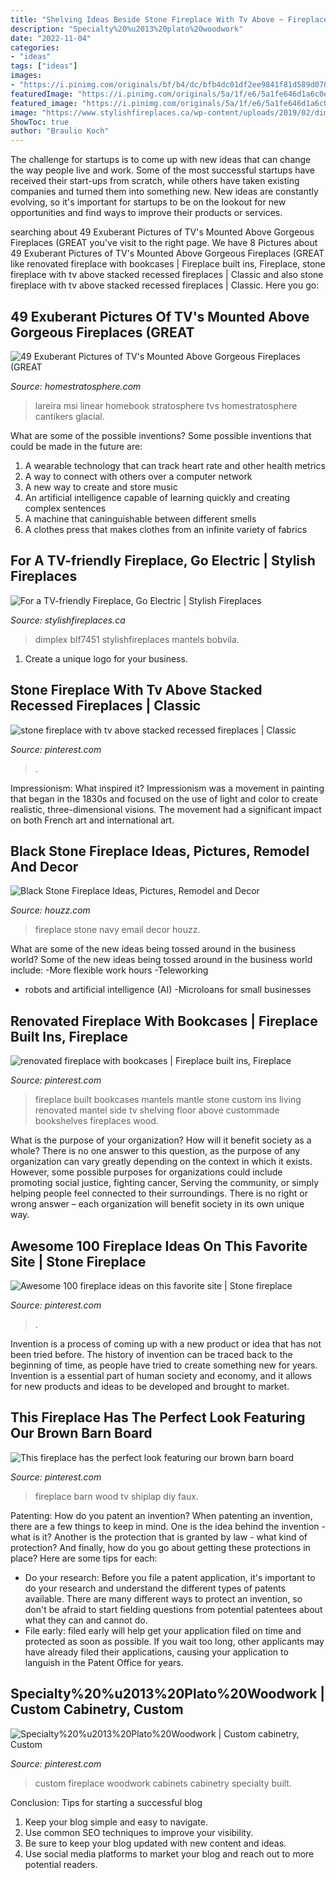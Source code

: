 ```yaml
---
title: "Shelving Ideas Beside Stone Fireplace With Tv Above ~ Fireplace Stone Navy Email Decor Houzz"
description: "Specialty%20%u2013%20plato%20woodwork"
date: "2022-11-04"
categories:
- "ideas"
tags: ["ideas"]
images:
- "https://i.pinimg.com/originals/bf/b4/dc/bfb4dc01df2ee9841f81d589d078e7cc.jpg"
featuredImage: "https://i.pinimg.com/originals/5a/1f/e6/5a1fe646d1a6c0e76dbeaf1e32efaa72.jpg"
featured_image: "https://i.pinimg.com/originals/5a/1f/e6/5a1fe646d1a6c0e76dbeaf1e32efaa72.jpg"
image: "https://www.stylishfireplaces.ca/wp-content/uploads/2019/02/dimplex-BLF7451_1000pix.jpg"
ShowToc: true
author: "Braulio Koch"
---
```



The challenge for startups is to come up with new ideas that can change the way people live and work. Some of the most successful startups have received their start-ups from scratch, while others have taken existing companies and turned them into something new. New ideas are constantly evolving, so it's important for startups to be on the lookout for new opportunities and find ways to improve their products or services.

	

		
searching about 49 Exuberant Pictures of TV&#039;s Mounted Above Gorgeous Fireplaces (GREAT you've visit to the right page. We have 8 Pictures about 49 Exuberant Pictures of TV&#039;s Mounted Above Gorgeous Fireplaces (GREAT like renovated fireplace with bookcases | Fireplace built ins, Fireplace, stone fireplace with tv above stacked recessed fireplaces | Classic and also stone fireplace with tv above stacked recessed fireplaces | Classic. Here you go:
		
    
## 49 Exuberant Pictures Of TV&#039;s Mounted Above Gorgeous Fireplaces (GREAT

<img loading=lazy src="https://s3.amazonaws.com/homestratosphere/wp-content/uploads/2015/08/06152912/TVAboveFireplace_22-684x1024.jpg" onerror="this.onerror=null;this.src='https://tse1.mm.bing.net/th?id=OIP.GGOcpIEk85fIqcmbM6N6hwHaLF&amp;pid=15.1';" alt="49 Exuberant Pictures of TV&#039;s Mounted Above Gorgeous Fireplaces (GREAT">

_Source: homestratosphere.com_

>lareira msi linear homebook stratosphere tvs homestratosphere cantikers glacial. 

	

What are some of the possible inventions?
Some possible inventions that could be made in the future are: 
1. A wearable technology that can track heart rate and other health metrics 
2. A way to connect with others over a computer network 
3. A new way to create and store music 
4. An artificial intelligence capable of learning quickly and creating complex sentences 
5. A machine that caninguishable between different smells 
6. A clothes press that makes clothes from an infinite variety of fabrics 

    
## For A TV-friendly Fireplace, Go Electric | Stylish Fireplaces

<img loading=lazy src="https://www.stylishfireplaces.ca/wp-content/uploads/2019/02/dimplex-BLF7451_1000pix.jpg" onerror="this.onerror=null;this.src='https://tse3.mm.bing.net/th?id=OIP.tGgpvUjC4RBJTCCyscOvLgHaFt&amp;pid=15.1';" alt="For a TV-friendly Fireplace, Go Electric | Stylish Fireplaces">

_Source: stylishfireplaces.ca_

>dimplex blf7451 stylishfireplaces mantels bobvila. 

	

1. Create a unique logo for your business.

    
## Stone Fireplace With Tv Above Stacked Recessed Fireplaces | Classic

<img loading=lazy src="https://i.pinimg.com/736x/c5/c6/52/c5c652bb61d1ee85e34674e5e3dff46f.jpg" onerror="this.onerror=null;this.src='https://tse2.mm.bing.net/th?id=OIP.ICpdbWzZL9_z0TrFXWrDLwHaLH&amp;pid=15.1';" alt="stone fireplace with tv above stacked recessed fireplaces | Classic">

_Source: pinterest.com_

>. 

	

Impressionism: What inspired it?
Impressionism was a movement in painting that began in the 1830s and focused on the use of light and color to create realistic, three-dimensional visions. The movement had a significant impact on both French art and international art.

    
## Black Stone Fireplace Ideas, Pictures, Remodel And Decor

<img loading=lazy src="https://st.hzcdn.com/fimgs/0d912ad00c94fb98_8087-w500-h666-b0-p0--eclectic-living-room.jpg" onerror="this.onerror=null;this.src='https://tse1.mm.bing.net/th?id=OIP.n4tHuNrHOVYNbTgUYRlTSwHaJ3&amp;pid=15.1';" alt="Black Stone Fireplace Ideas, Pictures, Remodel and Decor">

_Source: houzz.com_

>fireplace stone navy email decor houzz. 

	

What are some of the new ideas being tossed around in the business world?
Some of the new ideas being tossed around in the business world include: 
-More flexible work hours 
-Teleworking 
- robots and artificial intelligence (AI) 
-Microloans for small businesses

    
## Renovated Fireplace With Bookcases | Fireplace Built Ins, Fireplace

<img loading=lazy src="https://i.pinimg.com/originals/5a/1f/e6/5a1fe646d1a6c0e76dbeaf1e32efaa72.jpg" onerror="this.onerror=null;this.src='https://tse4.mm.bing.net/th?id=OIP.X0BtEnD04VyE1t-aTQHE2QHaEu&amp;pid=15.1';" alt="renovated fireplace with bookcases | Fireplace built ins, Fireplace">

_Source: pinterest.com_

>fireplace built bookcases mantels mantle stone custom ins living renovated mantel side tv shelving floor above custommade bookshelves fireplaces wood. 

	

What is the purpose of your organization? How will it benefit society as a whole?
There is no one answer to this question, as the purpose of any organization can vary greatly depending on the context in which it exists. However, some possible purposes for organizations could include promoting social justice, fighting cancer, Serving the community, or simply helping people feel connected to their surroundings. There is no right or wrong answer – each organization will benefit society in its own unique way.

    
## Awesome 100 Fireplace Ideas On This Favorite Site | Stone Fireplace

<img loading=lazy src="https://i.pinimg.com/736x/1c/b7/31/1cb731ddfb7a0fc8a64ee07e52ede0ac.jpg" onerror="this.onerror=null;this.src='https://tse4.mm.bing.net/th?id=OIP.bPrTLn1bZcbmxbazOoWyhgHaHa&amp;pid=15.1';" alt="Awesome 100 fireplace ideas on this favorite site | Stone fireplace">

_Source: pinterest.com_

>. 

	

Invention is a process of coming up with a new product or idea that has not been tried before. The history of invention can be traced back to the beginning of time, as people have tried to create something new for years. Invention is a essential part of human society and economy, and it allows for new products and ideas to be developed and brought to market.

    
## This Fireplace Has The Perfect Look Featuring Our Brown Barn Board

<img loading=lazy src="https://i.pinimg.com/originals/da/2e/0b/da2e0b171107f48788c3953b642c6723.jpg" onerror="this.onerror=null;this.src='https://tse1.mm.bing.net/th?id=OIP.xt2iVK0hThT6-TSta1UyPwHaHa&amp;pid=15.1';" alt="This fireplace has the perfect look featuring our brown barn board">

_Source: pinterest.com_

>fireplace barn wood tv shiplap diy faux. 

	

Patenting: How do you patent an invention?
When patenting an invention, there are a few things to keep in mind. One is the idea behind the invention - what is it? Another is the protection that is granted by law - what kind of protection? And finally, how do you go about getting these protections in place? Here are some tips for each: 
- Do your research: Before you file a patent application, it's important to do your research and understand the different types of patents available. There are many different ways to protect an invention, so don't be afraid to start fielding questions from potential patentees about what they can and cannot do. 
- File early: filed early will help get your application filed on time and protected as soon as possible. If you wait too long, other applicants may have already filed their applications, causing your application to languish in the Patent Office for years.

    
## Specialty%20%u2013%20Plato%20Woodwork | Custom Cabinetry, Custom

<img loading=lazy src="https://i.pinimg.com/originals/bf/b4/dc/bfb4dc01df2ee9841f81d589d078e7cc.jpg" onerror="this.onerror=null;this.src='https://tse4.mm.bing.net/th?id=OIP.PHcFHn4EC3A8HbXVAybGmAHaJQ&amp;pid=15.1';" alt="Specialty%20%u2013%20Plato%20Woodwork | Custom cabinetry, Custom">

_Source: pinterest.com_

>custom fireplace woodwork cabinets cabinetry specialty built. 

	

Conclusion: Tips for starting a successful blog
1. Keep your blog simple and easy to navigate.
2. Use common SEO techniques to improve your visibility.
3. Be sure to keep your blog updated with new content and ideas.
4. Use social media platforms to market your blog and reach out to more potential readers.

